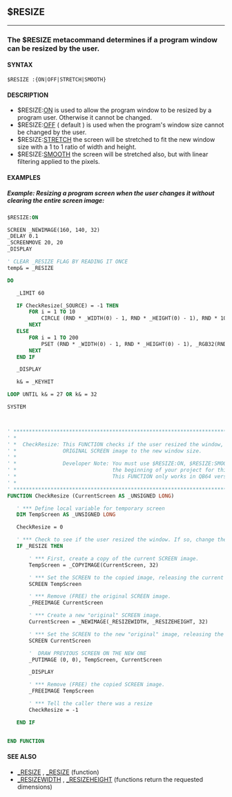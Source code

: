 ## $RESIZE
---

### The $RESIZE metacommand determines if a program window can be resized by the user.

#### SYNTAX

`$RESIZE :{ON|OFF|STRETCH|SMOOTH}`

#### DESCRIPTION
* $RESIZE:[ON](./ON.md) is used to allow the program window to be resized by a program user. Otherwise it cannot be changed.
* $RESIZE:[OFF](./OFF.md) ( default ) is used when the program's window size cannot be changed by the user.
* $RESIZE:[STRETCH](./STRETCH.md) the screen will be stretched to fit the new window size with a 1 to 1 ratio of width and height.
* $RESIZE:[SMOOTH](./SMOOTH.md) the screen will be stretched also, but with linear filtering applied to the pixels.


#### EXAMPLES
##### Example: Resizing a program screen when the user changes it without clearing the entire screen image:
```vb
$RESIZE:ON

SCREEN _NEWIMAGE(160, 140, 32)
_DELAY 0.1
_SCREENMOVE 20, 20
_DISPLAY

' CLEAR _RESIZE FLAG BY READING IT ONCE
temp& = _RESIZE

DO

   _LIMIT 60

   IF CheckResize(_SOURCE) = -1 THEN
       FOR i = 1 TO 10
           CIRCLE (RND * _WIDTH(0) - 1, RND * _HEIGHT(0) - 1), RND * 100 + 5, _RGB32(RND * 255, RND * 255, RND * 255)
       NEXT
   ELSE
       FOR i = 1 TO 200
           PSET (RND * _WIDTH(0) - 1, RND * _HEIGHT(0) - 1), _RGB32(RND * 255, RND * 255, RND * 255)
       NEXT
   END IF

   _DISPLAY

   k& = _KEYHIT

LOOP UNTIL k& = 27 OR k& = 32

SYSTEM



' *************************************************************************************************
' *                                                                                               *
' *  CheckResize: This FUNCTION checks if the user resized the window, and if so, recreates the   *
' *               ORIGINAL SCREEN image to the new window size.                                   *
' *                                                                                               *
' *               Developer Note: You must use $RESIZE:ON, $RESIZE:SMOOTH, or $RESIZE:SMOOTH at   *
' *                               the beginning of your project for this to work.                 *
' *                               This FUNCTION only works in QB64 version 1.000 and up.          *
' *                                                                                               *
' *************************************************************************************************
FUNCTION CheckResize (CurrentScreen AS _UNSIGNED LONG)

   ' *** Define local variable for temporary screen
   DIM TempScreen AS _UNSIGNED LONG

   CheckResize = 0

   ' *** Check to see if the user resized the window. If so, change the SCREEN image to the correct size.
   IF _RESIZE THEN

       ' *** First, create a copy of the current SCREEN image.
       TempScreen = _COPYIMAGE(CurrentScreen, 32)

       ' *** Set the SCREEN to the copied image, releasing the current SCREEN image.
       SCREEN TempScreen

       ' *** Remove (FREE) the original SCREEN image.
       _FREEIMAGE CurrentScreen

       ' *** Create a new "original" SCREEN image.
       CurrentScreen = _NEWIMAGE(_RESIZEWIDTH, _RESIZEHEIGHT, 32)

       ' *** Set the SCREEN to the new "original" image, releasing the copied SCREEN image.
       SCREEN CurrentScreen

       '  DRAW PREVIOUS SCREEN ON THE NEW ONE
       _PUTIMAGE (0, 0), TempScreen, CurrentScreen

       _DISPLAY

       ' *** Remove (FREE) the copied SCREEN image.
       _FREEIMAGE TempScreen

       ' *** Tell the caller there was a resize
       CheckResize = -1

   END IF


END FUNCTION
```
  


#### SEE ALSO
* [_RESIZE](./_RESIZE.md) , [_RESIZE](./_RESIZE.md) (function)
* [_RESIZEWIDTH](./_RESIZEWIDTH.md) , [_RESIZEHEIGHT](./_RESIZEHEIGHT.md) (functions return the requested dimensions)
